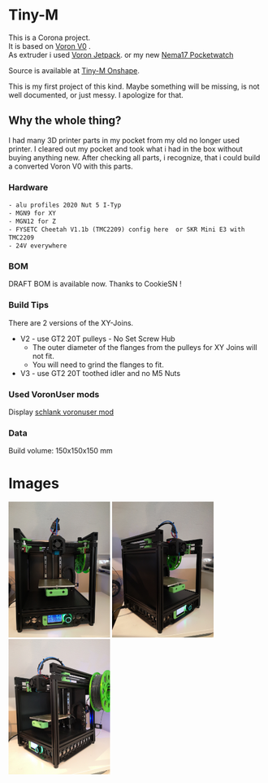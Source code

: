 # Tiny-M


This is a Corona project.  
It is based on [Voron V0](https://github.com/VoronDesign/Voron-0) .  
As extruder i used [Voron Jetpack](https://github.com/VoronDesign/Jetpack-Extruder).
or my new [Nema17 Pocketwatch](https://github.com/gsl12/VoronUsers/tree/master/printer_mods/GSL12/pocketwatch_nema17)

Source is available at [Tiny-M Onshape](https://cad.onshape.com/documents/d2a24a4147c3d522115f6ea5/w/d8f44be5c0a081fbf527e154/e/debb6c2779e27f86389232d5).

This is my first project of this kind. Maybe something will be missing, is not well documented, or just messy. I apologize for that.

## Why the whole thing?

I had many 3D printer parts in my pocket from my old no longer used printer. 
I cleared out my pocket and took what i had in the box without buying anything new.
After checking all parts, i recognize, that i could build a converted Voron V0 with this parts.

### Hardware

    - alu profiles 2020 Nut 5 I-Typ
    - MGN9 for XY
    - MGN12 for Z
    - FYSETC Cheetah V1.1b (TMC2209) config here  or SKR Mini E3 with TMC2209
    - 24V everywhere

### BOM
DRAFT BOM is available now. Thanks to CookieSN !

### Build Tips
There are 2 versions of the XY-Joins.

- V2 - use GT2 20T pulleys - No Set Screw Hub
    - The outer diameter of the flanges from the pulleys for XY Joins will not fit.
    - You will need to grind the flanges to fit.
- V3 - use GT2 20T toothed idler and no M5 Nuts

### Used VoronUser mods

Display [schlank voronuser mod](https://github.com/VoronDesign/VoronUsers/tree/master/legacy_printers/printer_mods/schlank/minima)

### Data

Build volume: 150x150x150 mm


# Images
<img src="images/build_p1.jpg" width="200">
<img src="images/build_p2.jpg" width="200"> <img src="images/build_p3.jpg" width="200">
